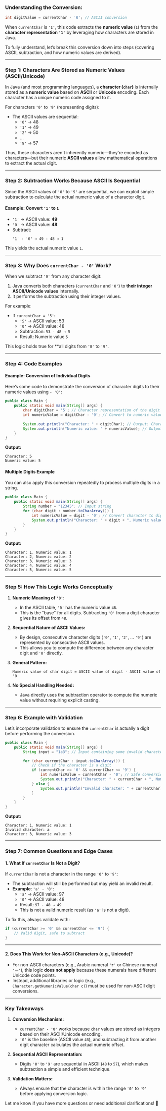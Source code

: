 ### **Understanding the Conversion:**
```java
int digitValue = currentChar - '0'; // ASCII conversion
```

When `currentChar` is `'1'`, this code extracts the **numeric value** (`1`) from the **character representation `'1'`** by leveraging how characters are stored in Java.

To fully understand, let’s break this conversion down into steps (covering ASCII, subtraction, and how numeric values are derived).

---

### **Step 1: Characters Are Stored as Numeric Values (ASCII/Unicode)**
In Java (and most programming languages), a **character (`char`)** is internally stored as a **numeric value** based on **ASCII** or **Unicode** encoding. Each character has a unique numeric code assigned to it.

For characters `'0'` to `'9'` (representing digits):
- The ASCII values are sequential:
    - `'0'` → 48
    - `'1'` → 49
    - `'2'` → 50
    - ...
    - `'9'` → 57

Thus, these characters aren't inherently numeric—they're encoded as characters—but their numeric **ASCII values** allow mathematical operations to extract the actual digit.

---

### **Step 2: Subtraction Works Because ASCII Is Sequential**
Since the ASCII values of `'0'` to `'9'` are sequential, we can exploit simple subtraction to calculate the actual numeric value of a character digit.

#### Example: Convert `'1'` to `1`
- `'1'` → ASCII value: **49**
- `'0'` → ASCII value: **48**
- Subtract:
  ```
  '1' - '0' → 49 - 48 → 1
  ```

This yields the actual numeric value `1`.

---

### **Step 3: Why Does `currentChar - '0'` Work?**
When we subtract `'0'` from any character digit:
1. Java converts both characters (`currentChar` and `'0'`) to **their integer ASCII/Unicode values** internally.
2. It performs the subtraction using their integer values.

For example:
- If `currentChar = '5'`:
    - `'5'` → ASCII value: 53
    - `'0'` → ASCII value: 48
    - Subtraction: `53 - 48 → 5`
    - Result: Numeric value `5`

This logic holds true for **all digits from `'0'` to `'9'`.

---

### **Step 4: Code Examples**

#### Example: Conversion of Individual Digits
Here’s some code to demonstrate the conversion of character digits to their numeric values using `- '0'`:

```java
public class Main {
    public static void main(String[] args) {
        char digitChar = '5'; // Character representation of the digit
        int numericValue = digitChar - '0'; // Convert to numeric value
        
        System.out.println("Character: " + digitChar); // Output: Character: 5
        System.out.println("Numeric value: " + numericValue); // Output: Numeric value: 5
    }
}
```

**Output:**
```
Character: 5
Numeric value: 5
```

#### Multiple Digits Example
You can also apply this conversion repeatedly to process multiple digits in a string.

```java
public class Main {
    public static void main(String[] args) {
        String number = "12345"; // Input string
        for (char digit : number.toCharArray()) {
            int numericValue = digit - '0'; // Convert character to digit
            System.out.println("Character: " + digit + ", Numeric value: " + numericValue);
        }
    }
}
```

**Output:**
```
Character: 1, Numeric value: 1
Character: 2, Numeric value: 2
Character: 3, Numeric value: 3
Character: 4, Numeric value: 4
Character: 5, Numeric value: 5
```

---

### **Step 5: How This Logic Works Conceptually**
1. **Numeric Meaning of `'0'`:**
    - In the ASCII table, `'0'` has the numeric value `48`.
    - This is the "base" for all digits. Subtracting `'0'` from a digit character gives its offset from `48`.

2. **Sequential Nature of ASCII Values:**
    - By design, consecutive character digits (`'0'`, `'1'`, `'2'`, … `'9'`) are represented by consecutive ASCII values.
    - This allows you to compute the difference between any character digit and `'0'` directly.

3. **General Pattern:**
   ```
   Numeric value of char digit = ASCII value of digit - ASCII value of '0'
   ```

4. **No Special Handling Needed:**
    - Java directly uses the subtraction operator to compute the numeric value without requiring explicit casting.

---

### **Step 6: Example with Validation**
Let’s incorporate validation to ensure the `currentChar` is actually a digit before performing the conversion.

```java
public class Main {
    public static void main(String[] args) {
        String input = "1a3"; // Input containing some invalid characters

        for (char currentChar : input.toCharArray()) {
            // Check if the character is a digit
            if (currentChar >= '0' && currentChar <= '9') {
                int numericValue = currentChar - '0'; // Safe conversion
                System.out.println("Character: " + currentChar + ", Numeric value: " + numericValue);
            } else {
                System.out.println("Invalid character: " + currentChar);
            }
        }
    }
}
```

**Output:**
```
Character: 1, Numeric value: 1
Invalid character: a
Character: 3, Numeric value: 3
```

---

### **Step 7: Common Questions and Edge Cases**

#### **1. What If `currentChar` Is Not a Digit?**
If `currentChar` is not a character in the range `'0'` to `'9'`:
- The subtraction will still be performed but may yield an invalid result.
- **Example**: `'a' - '0'`:
    - `'a'` → ASCII value: 97
    - `'0'` → ASCII value: 48
    - Result: `97 - 48 → 49`
    - This is not a valid numeric result (as `'a'` is not a digit).

To fix this, always validate with:
```java
if (currentChar >= '0' && currentChar <= '9') {
    // Valid digit, safe to subtract
}
```

---

#### **2. Does This Work for Non-ASCII Characters (e.g., Unicode)?**
- For non-ASCII characters (e.g., Arabic numeral `'٣'` or Chinese numeral `'一'`), this logic **does not apply** because these numerals have different Unicode code points.
- Instead, additional libraries or logic (e.g., `Character.getNumericValue(char c)`) must be used for non-ASCII digit conversions.

---

### **Key Takeaways**
1. **Conversion Mechanism:**
    - `currentChar - '0'` works because `char` values are stored as integers based on their ASCII/Unicode encoding.
    - `'0'` is the baseline (ASCII value `48`), and subtracting it from another digit character calculates the actual numeric offset.

2. **Sequential ASCII Representation:**
    - Digits `'0'` to `'9'` are sequential in ASCII (`48` to `57`), which makes subtraction a simple and efficient technique.

3. **Validation Matters:**
    - Always ensure that the character is within the range `'0'` to `'9'` before applying conversion logic.

Let me know if you have more questions or need additional clarifications! 🚀